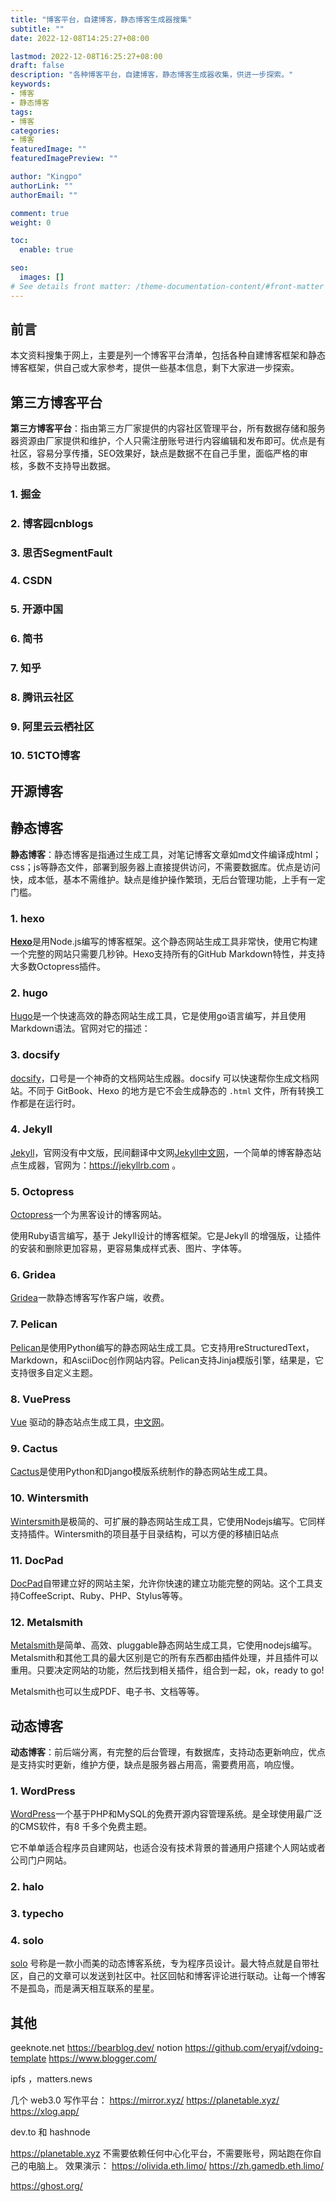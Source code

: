 ```yaml
---
title: "博客平台，自建博客，静态博客生成器搜集"
subtitle: ""
date: 2022-12-08T14:25:27+08:00

lastmod: 2022-12-08T16:25:27+08:00
draft: false
description: "各种博客平台，自建博客，静态博客生成器收集，供进一步探索。"
keywords: 
- 博客
- 静态博客
tags:
- 博客
categories:
- 博客
featuredImage: ""
featuredImagePreview: ""

author: "Kingpo"
authorLink: ""
authorEmail: ""

comment: true
weight: 0

toc:
  enable: true

seo:
  images: []
# See details front matter: /theme-documentation-content/#front-matter
---
```


<!--more-->

## 前言

本文资料搜集于网上，主要是列一个博客平台清单，包括各种自建博客框架和静态博客框架，供自己或大家参考，提供一些基本信息，剩下大家进一步探索。

## 第三方博客平台

**第三方博客平台**：指由第三方厂家提供的内容社区管理平台，所有数据存储和服务器资源由厂家提供和维护，个人只需注册账号进行内容编辑和发布即可。优点是有社区，容易分享传播，SEO效果好，缺点是数据不在自己手里，面临严格的审核，多数不支持导出数据。

### 1. 掘金

### 2. 博客园cnblogs

### 3. 思否SegmentFault

### 4. CSDN

### 5. 开源中国

### 6. 简书

### 7. 知乎

### 8. 腾讯云社区

### 9. 阿里云云栖社区

### 10. 51CTO博客

## 开源博客


## 静态博客

**静态博客**：静态博客是指通过生成工具，对笔记博客文章如md文件编译成html；css；js等静态文件，部署到服务器上直接提供访问，不需要数据库。优点是访问快，成本低，基本不需维护。缺点是维护操作繁琐，无后台管理功能，上手有一定门槛。

### 1. hexo

[**Hexo**](https://hexo.io/)是用Node.js编写的博客框架。这个静态网站生成工具非常快，使用它构建一个完整的网站只需要几秒钟。Hexo支持所有的GitHub Markdown特性，并支持大多数Octopress插件。


### 2. hugo

[Hugo](http://gohugo.io/)是一个快速高效的静态网站生成工具，它是使用go语言编写，并且使用Markdown语法。官网对它的描述：


### 3. docsify

[docsify](https://docsify.js.org)，口号是一个神奇的文档网站生成器。docsify 可以快速帮你生成文档网站。不同于 GitBook、Hexo 的地方是它不会生成静态的 `.html` 文件，所有转换工作都是在运行时。


### 4. Jekyll

[Jekyll](https://jekyllrb.com)，官网没有中文版，民间翻译中文网[Jekyll中文网](https://www.jekyll.com.cn/)，一个简单的博客静态站点生成器，官网为：https://jekyllrb.com 。


### 5. Octopress

[Octopress](http://octopress.org)一个为黑客设计的博客网站。

使用Ruby语言编写，基于 Jekyll设计的博客框架。它是Jekyll 的增强版，让插件的安装和删除更加容易，更容易集成样式表、图片、字体等。


### 6. Gridea

[Gridea](https://gridea.dev/)一款静态博客写作客户端，收费。


### 7. Pelican

[Pelican](http://getpelican.com/)是使用Python编写的静态网站生成工具。它支持用reStructuredText，Markdown，和AsciiDoc创作网站内容。Pelican支持Jinja模版引擎，结果是，它支持很多自定义主题。


### 8. VuePress

[Vue](https://vuepress.vuejs.org/) 驱动的静态站点生成工具，[中文网](http://caibaojian.com/vuepress/)。


### 9. Cactus

[Cactus](https://github.com/koenbok/Cactus/)是使用Python和Django模版系统制作的静态网站生成工具。


### 10. Wintersmith

[Wintersmith](http://wintersmith.io/)是极简的、可扩展的静态网站生成工具，它使用Nodejs编写。它同样支持插件。Wintersmith的项目基于目录结构，可以方便的移植旧站点


### 11. DocPad

[DocPad](http://docpad.org/)自带建立好的网站主架，允许你快速的建立功能完整的网站。这个工具支持CoffeeScript、Ruby、PHP、Stylus等等。


### 12. Metalsmith

[Metalsmith](http://www.metalsmith.io/)是简单、高效、pluggable静态网站生成工具，它使用nodejs编写。Metalsmith和其他工具的最大区别是它的所有东西都由插件处理，并且插件可以重用。只要决定网站的功能，然后找到相关插件，组合到一起，ok，ready to go!

Metalsmith也可以生成PDF、电子书、文档等等。


## 动态博客

**动态博客**：前后端分离，有完整的后台管理，有数据库，支持动态更新响应，优点是支持实时更新，维护方便，缺点是服务器占用高，需要费用高，响应慢。

### 1. WordPress 

[WordPress](https://wordpress.org)一个基于PHP和MySQL的免费开源内容管理系统。是全球使用最广泛的CMS软件，有8 千多个免费主题。

它不单单适合程序员自建网站，也适合没有技术背景的普通用户搭建个人网站或者公司门户网站。


### 2. halo



### 3. typecho



### 4. solo

[solo](https://b3log.org/solo)
号称是一款小而美的动态博客系统，专为程序员设计。最大特点就是自带社区，自己的文章可以发送到社区中。社区回帖和博客评论进行联动。让每一个博客不是孤岛，而是满天相互联系的星星。


## 其他
geeknote.net
https://bearblog.dev/
notion
https://github.com/eryajf/vdoing-template 
https://www.blogger.com/

ipfs ，matters.news 

几个 web3.0 写作平台：
https://mirror.xyz/
https://planetable.xyz/
https://xlog.app/

dev.to 和 hashnode

https://planetable.xyz
不需要依赖任何中心化平台，不需要账号，网站跑在你自己的电脑上。
效果演示：
https://olivida.eth.limo/
https://zh.gamedb.eth.limo/


https://ghost.org/




